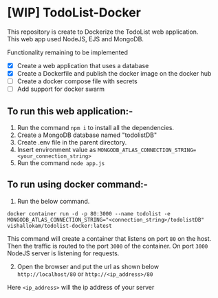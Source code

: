 # [WIP] TodoList-Docker
This repository is create to Dockerize the TodoList web application.  
This web app used NodeJS, EJS and MongoDB.  

Functionality remaining to be implemented
- [x] Create a web application that uses a database
- [x] Create a Dockerfile and publish the docker image on the docker hub
- [ ] Create a docker compose file with secrets
- [ ] Add support for docker swarm

## To run this web application:-
1. Run the command ```npm i``` to install all the dependencies.
2. Create a MongoDB database named "todolistDB"
2. Create .env file in the parent directory.
3. Insert environment value as ```MONGODB_ATLAS_CONNECTION_STRING=<your_connection_string>```
3. Run the command `node app.js`

## To run using docker command:-
1. Run the below command.
```docker
docker container run -d -p 80:3000 --name todolist -e MONGODB_ATLAS_CONNECTION_STRING="<connection_string>/todolistDB" vishallokam/todolist-docker:latest
```
This command will create a container that listens on port `80` on the host. Then the traffic is routed to the port `3000` of the container. On port `3000` NodeJS server is listening for requests.


2. Open the browser and put the url as shown below  
`http://localhost/80` or `http://<ip_address>/80`

Here `<ip_address>` will the ip address of your server


